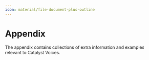 ```yaml
---
icon: material/file-document-plus-outline
---
```


# Appendix

The appendix contains collections of extra information and examples relevant to Catalyst Voices.

